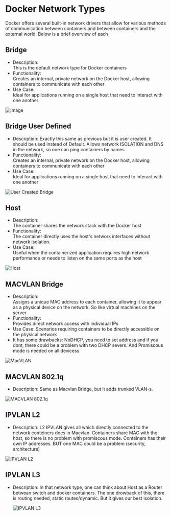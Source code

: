 # Docker Network Types

Docker offers several built-in network drivers that allow for various methods of communication between containers and between containers and the external world. Below is a brief overview of each

## Bridge

- Description:  
    This is the default network type for Docker containers
- Functionality:  
    Creates an internal, private network on the Docker host, allowing containers to communicate with each other
- Use Case:  
    Ideal for applications running on a single host that need to interact with one another

![image](https://github.com/user-attachments/assets/67d25114-48cc-4130-a919-28adc6814263)


## Bridge User Defined

- Description:
    Exactly this same as previous but it is user created. It should be used instead of Default. Allows network ISOLATION and DNS in the network, so one can ping containers by names
- Functionality:  
    Creates an internal, private network on the Docker host, allowing containers to communicate with each other
- Use Case:  
    Ideal for applications running on a single host that need to interact with one another
    
![User Created Bridge](https://github.com/user-attachments/assets/e5490bfc-d3c2-469b-9446-045ffc177b10)


## Host

- Description:  
      The container shares the network stack with the Docker host
- Functionality:  
      The container directly uses the host's network interfaces without network isolation.   
- Use Case:   
      Useful when the containerized application requires high network performance or needs to listen on the same ports as the host

![Host](https://github.com/user-attachments/assets/b5847482-513d-4f65-96fa-b029aca51711)

## MACVLAN Bridge

- Description:  
    Assigns a unique MAC address to each container, allowing it to appear as a physical device on the network. So like virtual machines on the server
- Functionality:  
    Provides direct network access with individual IPs
- Use Case:
    Scenarios requiring containers to be directly accessible on the physical network
- It has some drawbacks: NoDHCP, you need to set address and if you dont, there could be a problem with two DHCP severs. And Promiscous mode is needed on all devicess

![MacVLAN](https://github.com/user-attachments/assets/72e5531e-e7f8-4b69-a429-61046d4f8717)


## MACVLAN 802.1q
- Description:
    Same as Macvlan Bridge, but it adds trunked VLAN-s.
  
![MACVLAN 802.1q](https://github.com/user-attachments/assets/35b8cddd-7e5a-4cdd-b36e-93bdad056210)


## IPVLAN L2
- Description:
    L2 IPVLAN gives all which directly connected to the network conteiners does in Macvlan. Containers share MAC with the host, so there is no problem with promiscous mode. Conteiners has their own IP addresses. BUT one MAC could be a problem (security, architecture)

![IPVLAN L2](https://github.com/user-attachments/assets/1b48860a-42e8-4408-87cb-19f458637d45)

## IPVLAN L3
- Description:
    In that network type, one can think about Host as a Router betwean switch and docker containers. The one drowback of this, there is routing needed, static routes/dynamic. But it gives our best isolation.

  ![IPVLAN L3](https://github.com/user-attachments/assets/5c9c3ea6-7fff-4733-8c17-e44b6bccd570)

